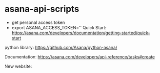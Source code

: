 # asana-api-scripts

- get personal access token
- export ASANA_ACCESS_TOKEN='<accesstoken>'
Quick Start:
https://asana.com/developers/documentation/getting-started/quick-start

python library:
https://github.com/Asana/python-asana/

Documentation:
https://asana.com/developers/api-reference/tasks#create

New website:
